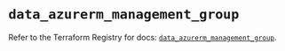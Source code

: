 # `data_azurerm_management_group`

Refer to the Terraform Registry for docs: [`data_azurerm_management_group`](https://registry.terraform.io/providers/hashicorp/azurerm/4.21.1/docs/data-sources/management_group).
